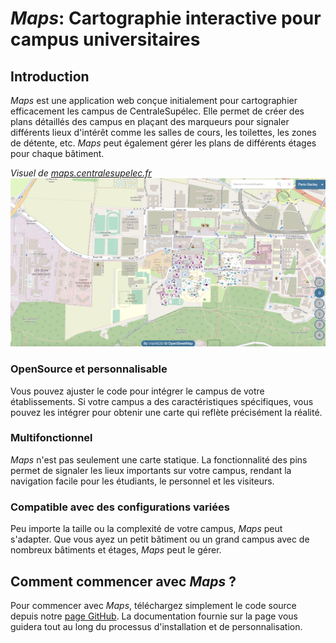 # _Maps_: Cartographie interactive pour campus universitaires

## Introduction

_Maps_ est une application web conçue initialement pour cartographier efficacement les campus de CentraleSupélec. Elle permet de créer des plans détaillés des campus en plaçant des marqueurs pour signaler différents lieux d'intérêt comme les salles de cours, les toilettes, les zones de détente, etc. _Maps_ peut également gérer les plans de différents étages pour chaque bâtiment.

_Visuel de [maps.centralesupelec.fr](http://maps.centralesupelec.fr)_
![Page d'accueil](assets/visu_website.png)

### OpenSource et personnalisable

Vous pouvez ajuster le code pour intégrer le campus de votre établissements. Si votre campus a des caractéristiques spécifiques, vous pouvez les intégrer pour obtenir une carte qui reflète précisément la réalité.

### Multifonctionnel

_Maps_ n'est pas seulement une carte statique. La fonctionnalité des pins permet de signaler les lieux importants sur votre campus, rendant la navigation facile pour les étudiants, le personnel et les visiteurs.

### Compatible avec des configurations variées

Peu importe la taille ou la complexité de votre campus, _Maps_ peut s'adapter. Que vous ayez un petit bâtiment ou un grand campus avec de nombreux bâtiments et étages, _Maps_ peut le gérer.

## Comment commencer avec _Maps_ ?

Pour commencer avec _Maps_, téléchargez simplement le code source depuis notre [page GitHub](lien). La documentation fournie sur la page vous guidera tout au long du processus d'installation et de personnalisation.
